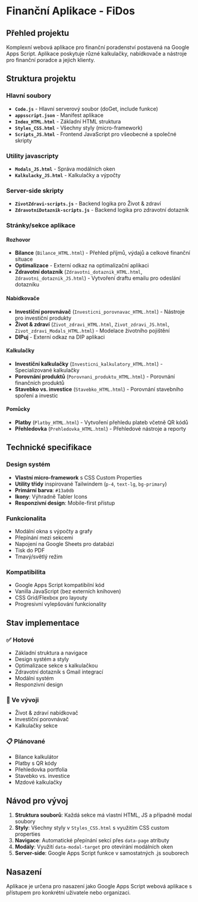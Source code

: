 # Finanční Aplikace - FiDos

## Přehled projektu

Komplexní webová aplikace pro finanční poradenství postavená na Google Apps Script. Aplikace poskytuje různé kalkulačky, nabídkovače a nástroje pro finanční poradce a jejich klienty.

## Struktura projektu

### Hlavní soubory
- **`Code.js`** - Hlavní serverový soubor (doGet, include funkce)
- **`appsscript.json`** - Manifest aplikace
- **`Index_HTML.html`** - Základní HTML struktura
- **`Styles_CSS.html`** - Všechny styly (micro-framework)
- **`Scripts_JS.html`** - Frontend JavaScript pro všeobecné a společné skripty

### Utility javascripty
- **`Modals_JS.html`** - Správa modálních oken
- **`Kalkulacky_JS.html`** - Kalkulačky a výpočty

### Server-side skripty
- **`ZivotZdravi-scripts.js`** - Backend logika pro Život & zdraví
- **`ZdravotníDotaznik-scripts.js`** - Backend logika pro zdravotní dotazník

### Stránky/sekce aplikace

#### Rozhovor
- **Bilance** (`Bilance_HTML.html`) - Přehled příjmů, výdajů a celkové finanční situace
- **Optimalizace** - Externí odkaz na optimalizační aplikaci
- **Zdravotní dotazník** (`Zdravotni_dotaznik_HTML.html`, `Zdravotni_dotaznik_JS.html`) - Vytvoření draftu emailu pro odeslání dotazníku

#### Nabídkovače
- **Investiční porovnávač** (`Investicni_porovnavac_HTML.html`) - Nástroje pro investiční produkty
- **Život & zdraví** (`Zivot_zdravi_HTML.html`, `Zivot_zdravi_JS.html`, `Zivot_zdravi_Modals_HTML.html`) - Modelace životního pojištění
- **DIPuj** - Externí odkaz na DIP aplikaci

#### Kalkulačky
- **Investiční kalkulačky** (`Investicni_kalkulatory_HTML.html`) - Specializované kalkulačky
- **Porovnání produktů** (`Porovnani_produktu_HTML.html`) - Porovnání finančních produktů
- **Stavebko vs. investice** (`Stavebko_HTML.html`) - Porovnání stavebního spoření a investic

#### Pomůcky
- **Platby** (`Platby_HTML.html`) - Vytvoření přehledu plateb včetně QR kódů
- **Přehledovka** (`Prehledovka_HTML.html`) - Přehledové nástroje a reporty

## Technické specifikace

### Design systém
- **Vlastní micro-framework** s CSS Custom Properties
- **Utility třídy** inspirované Tailwindem (`p-4`, `text-lg`, `bg-primary`)
- **Primární barva**: `#13a0db`
- **Ikony**: Výhradně Tabler Icons
- **Responzivní design**: Mobile-first přístup

### Funkcionalita
- Modální okna s výpočty a grafy
- Přepínání mezi sekcemi
- Napojení na Google Sheets pro databázi
- Tisk do PDF
- Tmavý/světlý režim

### Kompatibilita
- Google Apps Script kompatibilní kód
- Vanilla JavaScript (bez externích knihoven)
- CSS Grid/Flexbox pro layouty
- Progresivní vylepšování funkcionality

## Stav implementace

### ✅ Hotové
- Základní struktura a navigace
- Design systém a styly
- Optimalizace sekce s kalkulačkou
- Zdravotní dotazník s Gmail integrací
- Modální systém
- Responzivní design

### 🚧 Ve vývoji
- Život & zdraví nabídkovač
- Investiční porovnávač
- Kalkulačky sekce

### 📋 Plánované
- Bilance kalkulátor
- Platby s QR kódy
- Přehledovka portfolia
- Stavebko vs. investice
- Mzdové kalkulačky

## Návod pro vývoj

1. **Struktura souborů**: Každá sekce má vlastní HTML, JS a případně modal soubory
2. **Styly**: Všechny styly v `Styles_CSS.html` s využitím CSS custom properties
3. **Navigace**: Automatické přepínání sekcí přes `data-page` atributy
4. **Modály**: Využití `data-modal-target` pro otevírání modálních oken
5. **Server-side**: Google Apps Script funkce v samostatných .js souborech

## Nasazení

Aplikace je určena pro nasazení jako Google Apps Script webová aplikace s přístupem pro konkrétní uživatele nebo organizaci.